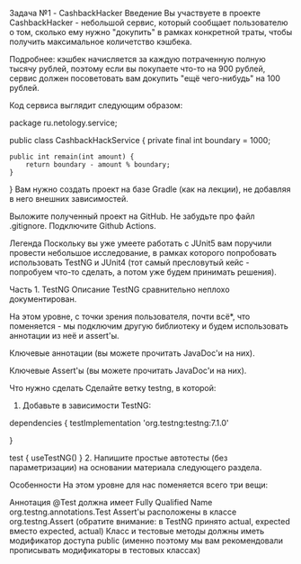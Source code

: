 Задача №1 - CashbackHacker
Введение
Вы участвуете в проекте CashbackHacker - небольшой сервис, который сообщает пользователю о том, сколько ему нужно "докупить" в рамках конкретной траты, чтобы получить максимальное количетство кэшбека.

Подробнее: кэшбек начисляется за каждую потраченную полную тысячу рублей, поэтому если вы покупаете что-то на 900 рублей, сервис должен посоветовать вам докупить "ещё чего-нибудь" на 100 рублей.

Код сервиса выглядит следующим образом:

package ru.netology.service;

public class CashbackHackService {
private final int boundary = 1000;

    public int remain(int amount) {
        return boundary - amount % boundary;
    }
}
Вам нужно создать проект на базе Gradle (как на лекции), не добавляя в него внешних зависимостей.

Выложите полученный проект на GitHub. Не забудьте про файл .gitignore. Подключите Github Actions.

Легенда
Поскольку вы уже умеете работать с JUnit5 вам поручили провести небольшое исследование, в рамках которого попробовать использовать TestNG и JUnit4 (тот самый пресловутый кейс - попробуем что-то сделать, а потом уже будем принимать решения).

Часть 1. TestNG
Описание
TestNG сравнительно неплохо документирован.

На этом уровне, с точки зрения пользователя, почти всё*, что поменяется - мы подключим другую библиотеку и будем использовать аннотации из неё и assert'ы.

Ключевые аннотации (вы можете прочитать JavaDoc'и на них).

Ключевые Assert'ы (вы можете прочитать JavaDoc'и на них).

Что нужно сделать
Сделайте ветку testng, в которой:

1. Добавьте в зависимости TestNG:

dependencies {
testImplementation 'org.testng:testng:7.1.0'

}

test {
useTestNG()
}
2. Напишите простые автотесты (без параметризации) на основании материала следующего раздела.

Особенности
На этом уровне для нас поменяется всего три вещи:

Аннотация @Test должна имеет Fully Qualified Name org.testng.annotations.Test
Assert'ы расположены в классе org.testng.Assert (обратите внимание: в TestNG принято actual, expected вместо expected, actual)
Класс и тестовые методы должны иметь модификатор доступа public (именно поэтому мы вам рекомендовали прописывать модификаторы в тестовых классах)